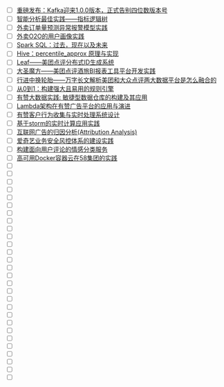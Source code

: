 - [ ] [重磅发布：Kafka迎来1.0.0版本，正式告别四位数版本号](https://mp.weixin.qq.com/s/8cCZMax6q_SvP7qW3x1qFA)
- [ ] [智能分析最佳实践——指标逻辑树](https://mp.weixin.qq.com/s/ZbSdzHuKz1cR-qS0gAwOYg)
- [ ] [外卖订单量预测异常报警模型实践](https://tech.meituan.com/2017/04/21/order-holtwinter.html)
- [ ] [外卖O2O的用户画像实践](https://mp.weixin.qq.com/s/9mL4L5wUD1bCcu9h0wBErg)
- [ ] [Spark SQL：过去，现在以及未来](https://mp.weixin.qq.com/s/epklFGbdejET9rJOLkRuBg)
- [ ] [Hive：percentile_approx 原理与实现](https://mp.weixin.qq.com/s/qKlcQTYHwaqUeAlDRhFntg)
- [ ] [Leaf——美团点评分布式ID生成系统](https://mp.weixin.qq.com/s/Bk5k6vRG4Rq4iCtmtYDEGQ)
- [ ] [大圣魔方——美团点评酒旅BI报表工具平台开发实践](https://mp.weixin.qq.com/s/ceNyOeL3Dd2tXoXGS78Q_Q)
- [ ] [行进中换轮胎——万字长文解析美团和大众点评两大数据平台是怎么融合的](https://mp.weixin.qq.com/s/QpTsZr2d_tW6X7j7Ksf3yQ)
- [ ] [从0到1：构建强大且易用的规则引擎](https://mp.weixin.qq.com/s/E-9GR0Mun1pudC0V1nXCsg)
- [ ] [有赞大数据实践: 敏捷型数据仓库的构建及其应用](https://tech.youzan.com/you-zan-big-data-practice/)
- [ ] [Lambda架构在有赞广告平台的应用与演进](https://tech.youzan.com/lambda/)
- [ ] [有赞客户行为收集与实时处理系统设计](https://tech.youzan.com/realtime_customer_data_collection/)
- [ ] [基于storm的实时计算应用实践](https://tech.youzan.com/storm-in-action/)
- [ ] [互联网广告的归因分析(Attribution Analysis)](https://mp.weixin.qq.com/s/z_He52Vx1XcUHBiU0dp77A)
- [ ] [爱奇艺业务安全风控体系的建设实践](https://mp.weixin.qq.com/s/2gcNY0LmgxpYT1K6uDaWtg)
- [ ] [构建面向用户评论的情感分类服务](https://mp.weixin.qq.com/s/o1VfOa0B4bODPkEDfKLWBA)
- [ ] [高可用Docker容器云在58集团的实践](https://mp.weixin.qq.com/s/R_ry_0gaWT4jrPQava56iQ)
- [ ] []()
- [ ] []()
- [ ] []()
- [ ] []()
- [ ] []()
- [ ] []()
- [ ] []()
- [ ] []()
- [ ] []()
- [ ] []()
- [ ] []()
- [ ] []()
- [ ] []()
- [ ] []()
- [ ] []()
- [ ] []()
- [ ] []()
- [ ] []()
- [ ] []()
- [ ] []()
- [ ] []()
- [ ] []()
- [ ] []()
- [ ] []()
- [ ] []()
- [ ] []()
- [ ] []()
- [ ] []()

